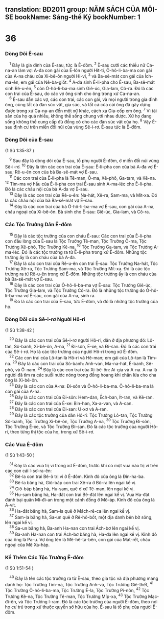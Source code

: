 translation: BD2011
group: NĂM SÁCH CỦA MÔI-SE
bookName: Sáng-thế Ký 
bookNumber: 1
-------

<div class="title"><h1>36</h1><h3>Dòng Dõi Ê-sau</h3></div>
<span class="verse sa_36_1"> <sup>1</sup> Ðây là gia đình của Ê-sau, tức là Ê-đôm. </span>
<span class="verse sa_36_2"><sup>2</sup> Ê-sau cưới các thiếu nữ Ca-na-an làm vợ: A-đa con gái của Ê-lôn người Hít-ti, Ô-hô-li-ba-ma con gái của A-na cháu của Xi-bê-ôn người Hi-vi, </span>
<span class="verse sa_36_3"><sup>3</sup> và Ba-sê-mát con gái của Ích-ma-ên, em gái của Nê-ba-giốt. </span>
<span class="verse sa_36_4"><sup>4</sup> A-đa sinh Ê-li-pha cho Ê-sau, Ba-sê-mát sinh Rê-u-ên, </span>
<span class="verse sa_36_5"><sup>5</sup> còn Ô-hô-li-ba-ma sinh Giê-úc, Gia-lam, Cô-ra. Ðó là các con trai của Ê-sau, do các vợ ông sinh cho ông trong xứ Ca-na-an. <br/></span>
<span class="verse sa_36_6"> <sup>6</sup> Ê-sau dẫn các vợ, các con trai, các con gái, và mọi người trong gia đình ông, cùng tất cả đàn súc vật, gia súc, và tất cả của cải ông đã gây dựng được trong xứ Ca-na-an đến một xứ khác, cách xa Gia-cốp em ông. </span>
<span class="verse sa_36_7"><sup>7</sup> Vì tài sản của họ quá nhiều, không thể sống chung với nhau được. Xứ họ đang sống không thể cung cấp đủ đồng cỏ cho các đàn súc vật của họ. </span>
<span class="verse sa_36_8"><sup>8</sup> Vậy Ê-sau định cư trên miền đồi núi của vùng Sê-i-rơ. Ê-sau tức là Ê-đôm.<br/></span>
<div class="title"><h3>Dòng Dõi của Ê-sau</h3><p>(1 Sử 1:35-37 )</p></div>
<span class="verse sa_36_9"> <sup>9</sup> Sau đây là dòng dõi của Ê-sau, tổ phụ người Ê-đôm, ở miền đồi núi vùng Sê-i-rơ. </span>
<span class="verse sa_36_10"><sup>10</sup> Ðây là tên các con trai của Ê-sau: Ê-li-pha con của bà A-đa vợ Ê-sau; Rê-u-ên con của bà Ba-sê-mát vợ Ê-sau.<br/></span>
<span class="verse sa_36_11"> <sup>11</sup> Các con trai của Ê-li-pha là Tê-man, Ô-ma, Xê-phô, Ga-tam, và Kê-na. </span>
<span class="verse sa_36_12"><sup>12</sup> Tim-ma vợ hầu của Ê-li-pha con trai Ê-sau sinh A-ma-léc cho Ê-li-pha. Ðó là các cháu nội của bà A-đa vợ Ê-sau.<br/></span>
<span class="verse sa_36_13"> <sup>13</sup> Ðây là các con trai của Rê-u-ên: Na-hát, Xê-ra, Sam-ma, và Mít-xa. Ðó là các cháu nội của bà Ba-sê-mát vợ Ê-sau.<br/></span>
<span class="verse sa_36_14"> <sup>14</sup> Ðây là các con trai của bà Ô-hô-li-ba-ma vợ Ê-sau, con gái của A-na, cháu ngoại của Xi-bê-ôn. Bà sinh cho Ê-sau: Giê-úc, Gia-lam, và Cô-ra.<br/></span>
<div class="title"><h3>Các Tộc Trưởng Dân Ê-đôm</h3></div>
<span class="verse sa_36_15"> <sup>15</sup> Ðây là các tộc trưởng của con cháu Ê-sau: Các con trai của Ê-li-pha con đầu lòng của Ê-sau là Tộc Trưởng Tê-man, Tộc Trưởng Ô-ma, Tộc Trưởng Xê-phô, Tộc Trưởng Kê-na, </span>
<span class="verse sa_36_16"><sup>16</sup> Tộc Trưởng Ga-tam, và Tộc Trưởng A-ma-léc. Ðó là các tộc trưởng ra từ Ê-li-pha trong xứ Ê-đôm. Những tộc trưởng ấy là con cháu của bà A-đa.<br/></span>
<span class="verse sa_36_17"> <sup>17</sup> Ðây là các con trai của Rê-u-ên con trai Ê-sau: Tộc Trưởng Na-hát, Tộc Trưởng Xê-ra, Tộc Trưởng Sam-ma, và Tộc Trưởng Mít-xa. Ðó là các tộc trưởng ra từ Rê-u-ên trong xứ Ê-đôm. Những tộc trưởng ấy là con cháu của bà Ba-sê-mát vợ Ê-sau. <br/></span>
<span class="verse sa_36_18"> <sup>18</sup> Ðây là các con trai của Ô-hô-li-ba-ma vợ Ê-sau: Tộc Trưởng Giê-úc, Tộc Trưởng Gia-lam, và Tộc Trưởng Cô-ra. Ðó là những tộc trưởng do Ô-hô-li-ba-ma vợ Ê-sau, con gái của A-na, sinh ra.<br/></span>
<span class="verse sa_36_19"> <sup>19</sup> Ðó là các con trai của Ê-sau, tức Ê-đôm, và đó là những tộc trưởng của họ.<br/></span>
<div class="title"><h3>Dòng Dõi của Sê-i-rơ Người Hô-ri</h3><p>(1 Sử 1:38-42 )</p></div>
<span class="verse sa_36_20"> <sup>20</sup> Ðây là các con trai của Sê-i-rơ người Hô-ri, dân ở địa phương đó: Lô-tan, Sô-banh, Xi-bê-ôn, A-na, </span>
<span class="verse sa_36_21"><sup>21</sup> Ði-sôn, Ê-xe, và Ði-san. Ðó là các con trai của Sê-i-rơ. Họ là các tộc trưởng của người Hô-ri trong xứ Ê-đôm.<br/></span>
<span class="verse sa_36_22"> <sup>22</sup> Các con trai của Lô-tan là Hô-ri và Hê-man; em gái của Lô-tan là Tim-na. </span>
<span class="verse sa_36_23"><sup>23</sup> Ðây là các con trai của Sô-banh: Anh-van, Ma-na-hát, Ê-banh, Sê-phô, và Ô-nam. </span>
<span class="verse sa_36_24"><sup>24</sup> Ðây là các con trai của Xi-bê-ôn: Ai-gia và A-na. A-na là người đã tìm ra các suối nước nóng trong đồng hoang khi chăn lừa cho cha ông là Xi-bê-ôn.<br/></span>
<span class="verse sa_36_25"> <sup>25</sup> Ðây là các con của A-na: Ði-sôn và Ô-hô-li-ba-ma. Ô-hô-li-ba-ma là con gái của A-na.<br/></span>
<span class="verse sa_36_26"> <sup>26</sup> Ðây là các con trai của Ði-sôn: Hem-đan, Ếch-ban, Ít-ran, và Kê-ran. <br/></span>
<span class="verse sa_36_27"> <sup>27</sup> Ðây là các con trai của Ê-xe: Bin-han, Xa-a-van, và A-can. <br/></span>
<span class="verse sa_36_28"> <sup>28</sup> Ðây là các con trai của Ði-san: U-xơ và A-ran.<br/></span>
<span class="verse sa_36_29"> <sup>29</sup> Ðây là các tộc trưởng của dân Hô-ri: Tộc Trưởng Lô-tan, Tộc Trưởng Sô-banh, Tộc Trưởng Xi-bê-ôn, Tộc Trưởng A-na, </span>
<span class="verse sa_36_30"><sup>30</sup> Tộc Trưởng Ði-sôn, Tộc Trưởng Ê-xe, và Tộc Trưởng Ði-san. Ðó là các tộc trưởng của người Hô-ri, theo từng thị tộc của họ, trong xứ Sê-i-rơ.<br/></span>
<div class="title"><h3>Các Vua Ê-đôm</h3><p>(1 Sử 1:43-50 )</p></div>
<span class="verse sa_36_31"> <sup>31</sup> Ðây là các vua trị vì trong xứ Ê-đôm, trước khi có một vua nào trị vì trên các con cái I-sơ-ra-ên: <br/></span>
<span class="verse sa_36_32"> <sup>32</sup> Bê-la con trai Bê-ô trị vì ở Ê-đôm. Kinh đô của ông là Ðin-ha-ba.<br/></span>
<span class="verse sa_36_33"> <sup>33</sup> Bê-la băng hà, Giô-báp con trai Xê-ra ở Bô-ra lên ngai kế vị.<br/></span>
<span class="verse sa_36_34"> <sup>34</sup> Giô-báp băng hà, Hu-sam, quê ở xứ Tê-man, lên ngai kế vị.<br/></span>
<span class="verse sa_36_35"> <sup>35</sup> Hu-sam băng hà, Ha-đát con trai Bê-đát lên ngai kế vị. Vua Ha-đát đánh bại quân Mi-đi-an trong một cánh đồng ở Mô-áp. Kinh đô của ông là A-vít.<br/></span>
<span class="verse sa_36_36"> <sup>36</sup> Ha-đát băng hà, Sam-la quê ở Mách-rê-ca lên ngai kế vị.<br/></span>
<span class="verse sa_36_37"> <sup>37</sup> Sam-la băng hà, Sa-un quê ở Rê-hô-bốt, một địa danh bên bờ sông, lên ngai kế vị.<br/></span>
<span class="verse sa_36_38"> <sup>38</sup> Sa-un băng hà, Ba-anh Ha-nan con trai Ách-bơ lên ngai kế vị.<br/></span>
<span class="verse sa_36_39"> <sup>39</sup> Ba-anh Ha-nan con trai Ách-bơ băng hà, Ha-đa lên ngai kế vị. Kinh đô của ông là Pa-u. Vợ ông tên là Mê-hê-ta-bên, con gái của Mát-rết, cháu ngoại của Mê Xa-háp.<br/></span>
<div class="title"><h3>Kể Thêm Các Tộc Trưởng Ê-đôm</h3><p>(1 Sử 1:51-54 )</p></div>
<span class="verse sa_36_40"> <sup>40</sup> Ðây là tên các tộc trưởng ra từ Ê-sau, theo gia tộc và địa phương mang danh họ: Tộc Trưởng Tim-na, Tộc Trưởng Anh-va, Tộc Trưởng Giê-thết, </span>
<span class="verse sa_36_41"><sup>41</sup> Tộc Trưởng Ô-hô-li-ba-ma, Tộc Trưởng Ê-la, Tộc Trưởng Pi-nôn, </span>
<span class="verse sa_36_42"><sup>42</sup> Tộc Trưởng Kê-na, Tộc Trưởng Tê-man, Tộc Trưởng Míp-xa, </span>
<span class="verse sa_36_43"><sup>43</sup> Tộc Trưởng Mạc-đi-ên, và Tộc Trưởng I-ram. Ðó là các tộc trưởng của người Ê-đôm, theo nơi họ cư trú trong xứ thuộc quyền sở hữu của họ. Ê-sau là tổ phụ của người Ê-đôm.<br/></span>
